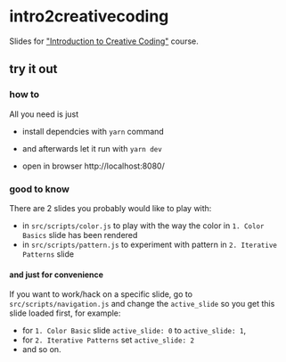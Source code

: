 # intro2creativecoding
Slides for ["Introduction to Creative Coding"](http://creative-coding.yoga/intro)  course.


## try it out 


### how to

All you need is just 

* install dependcies with `yarn` command

* and afterwards let it run with `yarn dev`

* open in browser http://localhost:8080/




### good to know

There are 2 slides you probably would like to play with:
- in `src/scripts/color.js` to play with the way the color in `1. Color Basics` slide has been rendered
- in `src/scripts/pattern.js` to experiment with pattern in `2. Iterative Patterns` slide

#### and just for convenience

If you want to work/hack on a specific slide, go to `src/scripts/navigation.js` and change the `active_slide` so you get this slide loaded first, for example:
- for `1. Color Basic` slide `active_slide: 0` to `active_slide: 1`, 
- for `2. Iterative Patterns` set `active_slide: 2` 
- and so on.




